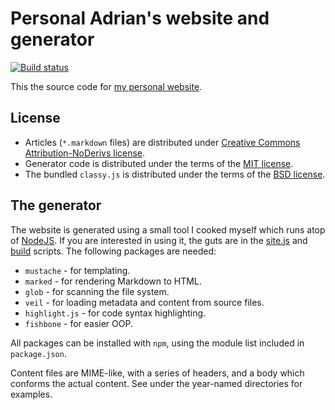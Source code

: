# Personal Adrian's website and generator

[![Build status](https://app.wercker.com/status/0ed46b714aa7d26c28a62c81493f061e/m/master "wercker status")](https://app.wercker.com/project/bykey/0ed46b714aa7d26c28a62c81493f061e)

This the source code for [my personal website](http://perezdecastro.org).

## License

- Articles (`*.markdown` files) are distributed under [Creative
  Commons Attribution-NoDerivs license](http://www.tldrlegal.com/license/creative-commons-attribution-noderivs-%28cc-nd%29).
- Generator code is distributed under the terms of the [MIT
  license](http://www.tldrlegal.com/license/mit-license).
- The bundled `classy.js` is distributed under the terms of the [BSD
  license](http://www.tldrlegal.com/license/bsd-3-clause-license-%28revised%29).

## The generator

The website is generated using a small tool I cooked myself which
runs atop of [NodeJS](http://nodejs.org). If you are interested in
using it, the guts are in the [site.js](site.js) and [build](build)
scripts. The following packages are needed:

- `mustache` - for templating.
- `marked` - for rendering Markdown to HTML.
- `glob` - for scanning the file system.
- `veil` - for loading metadata and content from source files.
- `highlight.js` - for code syntax highlighting.
- `fishbone` - for easier OOP.

All packages can be installed with `npm`, using the module list included
in `package.json`.

Content files are MIME-like, with a series of headers, and a body
which conforms the actual content. See under the year-named
directories for examples.

